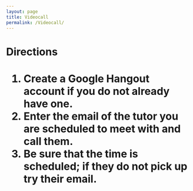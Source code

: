 ```yaml
---
layout: page
title: Videocall 
permalink: /Videocall/
---
```


<h1> Directions <h1>
<ol class = "web-list"> 
  <li>Create a Google Hangout account if you do not already have one.</li>
  <li>Enter the email of the tutor you are scheduled to meet with and call them.</li>
  <li>Be sure that the time is scheduled; if they do not pick up try their email.</li>
</ol>
  
<script src="https://apis.google.com/js/platform.js" async defer></script>
<div class="g-hangout" data-render="createhangout"></div>
